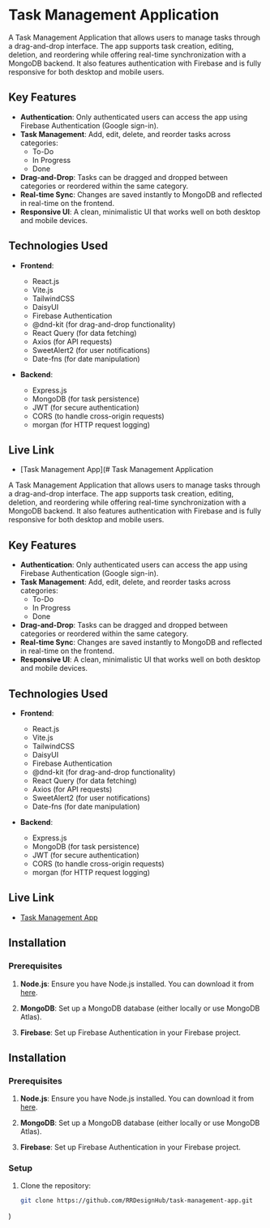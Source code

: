 # Task Management Application

A Task Management Application that allows users to manage tasks through a drag-and-drop interface. The app supports task creation, editing, deletion, and reordering while offering real-time synchronization with a MongoDB backend. It also features authentication with Firebase and is fully responsive for both desktop and mobile users.

## Key Features

- **Authentication**: Only authenticated users can access the app using Firebase Authentication (Google sign-in).
- **Task Management**: Add, edit, delete, and reorder tasks across categories:
  - To-Do
  - In Progress
  - Done
- **Drag-and-Drop**: Tasks can be dragged and dropped between categories or reordered within the same category.
- **Real-time Sync**: Changes are saved instantly to MongoDB and reflected in real-time on the frontend.
- **Responsive UI**: A clean, minimalistic UI that works well on both desktop and mobile devices.

## Technologies Used

- **Frontend**: 
  - React.js
  - Vite.js
  - TailwindCSS
  - DaisyUI
  - Firebase Authentication
  - @dnd-kit (for drag-and-drop functionality)
  - React Query (for data fetching)
  - Axios (for API requests)
  - SweetAlert2 (for user notifications)
  - Date-fns (for date manipulation)

- **Backend**: 
  - Express.js
  - MongoDB (for task persistence)
  - JWT (for secure authentication)
  - CORS (to handle cross-origin requests)
  - morgan (for HTTP request logging)

## Live Link

- [Task Management App](# Task Management Application

A Task Management Application that allows users to manage tasks through a drag-and-drop interface. The app supports task creation, editing, deletion, and reordering while offering real-time synchronization with a MongoDB backend. It also features authentication with Firebase and is fully responsive for both desktop and mobile users.

## Key Features

- **Authentication**: Only authenticated users can access the app using Firebase Authentication (Google sign-in).
- **Task Management**: Add, edit, delete, and reorder tasks across categories:
  - To-Do
  - In Progress
  - Done
- **Drag-and-Drop**: Tasks can be dragged and dropped between categories or reordered within the same category.
- **Real-time Sync**: Changes are saved instantly to MongoDB and reflected in real-time on the frontend.
- **Responsive UI**: A clean, minimalistic UI that works well on both desktop and mobile devices.

## Technologies Used

- **Frontend**: 
  - React.js
  - Vite.js
  - TailwindCSS
  - DaisyUI
  - Firebase Authentication
  - @dnd-kit (for drag-and-drop functionality)
  - React Query (for data fetching)
  - Axios (for API requests)
  - SweetAlert2 (for user notifications)
  - Date-fns (for date manipulation)

- **Backend**: 
  - Express.js
  - MongoDB (for task persistence)
  - JWT (for secure authentication)
  - CORS (to handle cross-origin requests)
  - morgan (for HTTP request logging)

## Live Link

- [Task Management App](https://task-manage-hub.netlify.app)

## Installation

### Prerequisites

1. **Node.js**: Ensure you have Node.js installed. You can download it from [here](https://nodejs.org/).

2. **MongoDB**: Set up a MongoDB database (either locally or use MongoDB Atlas).

3. **Firebase**: Set up Firebase Authentication in your Firebase project.



## Installation

### Prerequisites

1. **Node.js**: Ensure you have Node.js installed. You can download it from [here](https://nodejs.org/).

2. **MongoDB**: Set up a MongoDB database (either locally or use MongoDB Atlas).

3. **Firebase**: Set up Firebase Authentication in your Firebase project.


### Setup

1. Clone the repository:

   ```bash
   git clone https://github.com/RRDesignHub/task-management-app.git
)